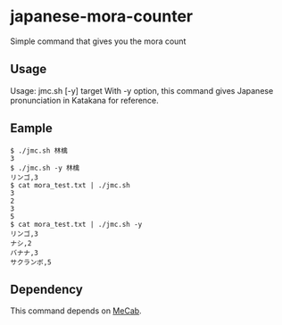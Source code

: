 # japanese-mora-counter
Simple command that gives you the mora count

## Usage
Usage: jmc.sh [-y] target
With -y option, this command gives Japanese pronunciation in Katakana for reference.

## Eample
```
$ ./jmc.sh 林檎
3
$ ./jmc.sh -y 林檎
リンゴ,3
$ cat mora_test.txt | ./jmc.sh
3
2
3
5
$ cat mora_test.txt | ./jmc.sh -y
リンゴ,3
ナシ,2
バナナ,3
サクランボ,5
```

## Dependency
This command depends on [MeCab](http://taku910.github.io/mecab/).
